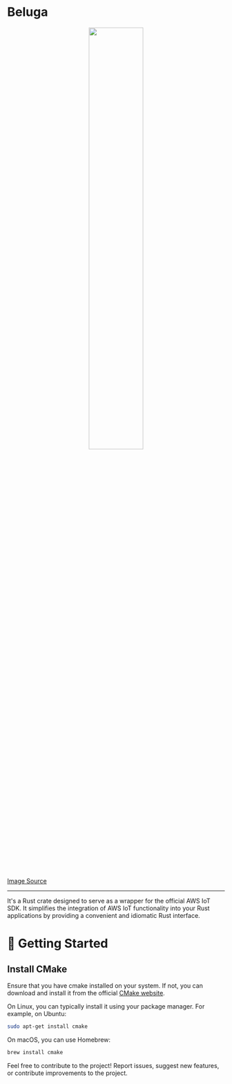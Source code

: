 # Beluga

<p align="center">
  <img width="50%" height="auto" src="https://github.com/inomotech-foss/beluga/assets/3709476/7355924f-e54f-47e1-9832-78445dcaa80c">
</p>
<a href="https://www.vecteezy.com/free-vector/beluga">Image Source</a>

---
It's a Rust crate designed to serve as a wrapper for the official AWS IoT SDK.
It simplifies the integration of AWS IoT functionality into your Rust applications by providing a convenient and idiomatic Rust interface.

# 🚀 Getting Started

## Install CMake

Ensure that you have cmake installed on your system. If not, you can download and install it from the official [CMake website](https://cmake.org/download/).

On Linux, you can typically install it using your package manager. For example, on Ubuntu:

```sh
sudo apt-get install cmake
```

On macOS, you can use Homebrew:

```sh
brew install cmake
```

Feel free to contribute to the project! Report issues, suggest new features, or contribute improvements to the project.
